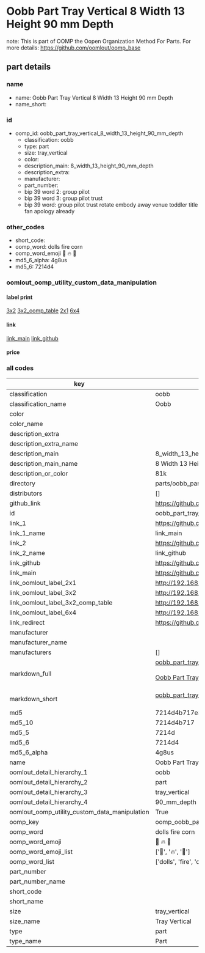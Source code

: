 # Oobb Part Tray Vertical 8 Width 13 Height 90 mm Depth  

note: This is part of OOMP the Oopen Organization Method For Parts. For more details: https://github.com/oomlout/oomp_base

##  part details
  







### name
* name: Oobb Part Tray Vertical 8 Width 13 Height 90 mm Depth
* name_short: 
### id
* oomp_id: oobb_part_tray_vertical_8_width_13_height_90_mm_depth
  * classification: oobb
  * type: part
  * size: tray_vertical
  * color: 
  * description_main: 8_width_13_height_90_mm_depth
  * description_extra: 
  * manufacturer: 
  * part_number: 
  * bip 39 word 2: group pilot
  * bip 39 word 3: group pilot trust
  * bip 39 word: group pilot trust rotate embody away venue toddler title fan apology already

### other_codes
* short_code: 
* oomp_word: dolls fire corn
* oomp_word_emoji :dolls: :fire: :corn:
* md5_6_alpha: 4g8us
* md5_6: 7214d4






### oomlout_oomp_utility_custom_data_manipulation
#### label print
[3x2](http://192.168.1.245:1112/?label=oomp%204g8us)
[3x2_oomp_table](http://192.168.1.108:1112/?label=oomp%204g8us)
[2x1](http://192.168.1.242:1112/?label=oomp%204g8us)
[6x4](http://192.168.1.55:1112/?label=oomp%204g8us)    

#### link

[link_main](https://github.com/oomlout/oomlout_oomp_version_1_messy/tree/main/parts/oobb_part_tray_vertical_8_width_13_height_90_mm_depth) [link_github](https://github.com/oomlout/oomlout_oomp_version_1_messy/tree/main/parts/oobb_part_tray_vertical_8_width_13_height_90_mm_depth)                             

#### price







### all codes 
| key | value |  
| --- | --- |  
| classification | oobb |  
| classification_name | Oobb |  
| color |  |  
| color_name |  |  
| description_extra |  |  
| description_extra_name |  |  
| description_main | 8_width_13_height_90_mm_depth |  
| description_main_name | 8 Width 13 Height 90 mm Depth |  
| description_or_color | 81k |  
| directory | parts/oobb_part_tray_vertical_8_width_13_height_90_mm_depth |  
| distributors | [] |  
| github_link | https://github.com/oomlout/oomlout_oomp_part_src/tree/main/parts/oobb_part_tray_vertical_8_width_13_height_90_mm_depth |  
| id | oobb_part_tray_vertical_8_width_13_height_90_mm_depth |  
| link_1 | https://github.com/oomlout/oomlout_oomp_version_1_messy/tree/main/parts/oobb_part_tray_vertical_8_width_13_height_90_mm_depth |  
| link_1_name | link_main |  
| link_2 | https://github.com/oomlout/oomlout_oomp_version_1_messy/tree/main/parts/oobb_part_tray_vertical_8_width_13_height_90_mm_depth |  
| link_2_name | link_github |  
| link_github | https://github.com/oomlout/oomlout_oomp_version_1_messy/tree/main/parts/oobb_part_tray_vertical_8_width_13_height_90_mm_depth |  
| link_main | https://github.com/oomlout/oomlout_oomp_version_1_messy/tree/main/parts/oobb_part_tray_vertical_8_width_13_height_90_mm_depth |  
| link_oomlout_label_2x1 | http://192.168.1.242:1112/?label=oomp%204g8us |  
| link_oomlout_label_3x2 | http://192.168.1.245:1112/?label=oomp%204g8us |  
| link_oomlout_label_3x2_oomp_table | http://192.168.1.108:1112/?label=oomp%204g8us |  
| link_oomlout_label_6x4 | http://192.168.1.55:1112/?label=oomp%204g8us |  
| link_redirect | https://github.com/oomlout/oomlout_oomp_version_1_messy/tree/main/parts/oobb_part_tray_vertical_8_width_13_height_90_mm_depth |  
| manufacturer |  |  
| manufacturer_name |  |  
| manufacturers | [] |  
| markdown_full | [oobb_part_tray_vertical_8_width_13_height_90_mm_depth](none)<br>[](none)<br>[Oobb Part Tray Vertical 8 Width 13 Height 90 Mm Depth](none)<br><br> |  
| markdown_short | [oobb_part_tray_vertical_8_width_13_height_90_mm_depth](none)<br><br> |  
| md5 | 7214d4b717e37e4c41a43bc3d3693b37 |  
| md5_10 | 7214d4b717 |  
| md5_5 | 7214d |  
| md5_6 | 7214d4 |  
| md5_6_alpha | 4g8us |  
| name | Oobb Part Tray Vertical 8 Width 13 Height 90 mm Depth |  
| oomlout_detail_hierarchy_1 | oobb |  
| oomlout_detail_hierarchy_2 | part |  
| oomlout_detail_hierarchy_3 | tray_vertical |  
| oomlout_detail_hierarchy_4 | 90_mm_depth |  
| oomlout_oomp_utility_custom_data_manipulation | True |  
| oomp_key | oomp_oobb_part_tray_vertical_8_width_13_height_90_mm_depth |  
| oomp_word | dolls fire corn |  
| oomp_word_emoji | :dolls: :fire: :corn: |  
| oomp_word_emoji_list | [':dolls:', ':fire:', ':corn:'] |  
| oomp_word_list | ['dolls', 'fire', 'corn'] |  
| part_number |  |  
| part_number_name |  |  
| short_code |  |  
| short_name |  |  
| size | tray_vertical |  
| size_name | Tray Vertical |  
| type | part |  
| type_name | Part |  
